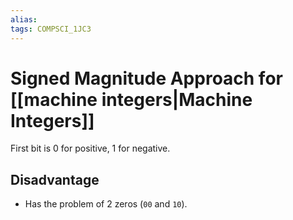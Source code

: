```yaml
---
alias:
tags: COMPSCI_1JC3
---
```

# Signed Magnitude Approach for [[machine integers|Machine Integers]]
First bit is 0 for positive, 1 for negative. 
## Disadvantage
- Has the problem of 2 zeros (`00` and `10`).  